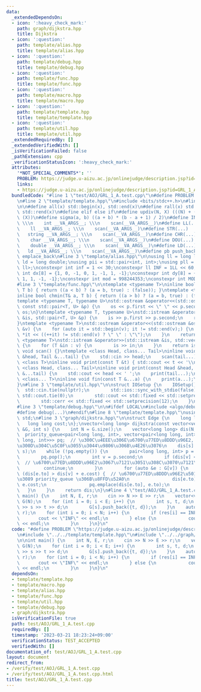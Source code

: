 ```yaml
---
data:
  _extendedDependsOn:
  - icon: ':heavy_check_mark:'
    path: graph/dijkstra.hpp
    title: Dijkstra
  - icon: ':question:'
    path: template/alias.hpp
    title: template/alias.hpp
  - icon: ':question:'
    path: template/debug.hpp
    title: template/debug.hpp
  - icon: ':question:'
    path: template/func.hpp
    title: template/func.hpp
  - icon: ':question:'
    path: template/macro.hpp
    title: template/macro.hpp
  - icon: ':question:'
    path: template/template.hpp
    title: template/template.hpp
  - icon: ':question:'
    path: template/util.hpp
    title: template/util.hpp
  _extendedRequiredBy: []
  _extendedVerifiedWith: []
  _isVerificationFailed: false
  _pathExtension: cpp
  _verificationStatusIcon: ':heavy_check_mark:'
  attributes:
    '*NOT_SPECIAL_COMMENTS*': ''
    PROBLEM: https://judge.u-aizu.ac.jp/onlinejudge/description.jsp?id=GRL_1_A
    links:
    - https://judge.u-aizu.ac.jp/onlinejudge/description.jsp?id=GRL_1_A
  bundledCode: "#line 1 \"test/AOJ/GRL_1_A.test.cpp\"\n#define PROBLEM \"https://judge.u-aizu.ac.jp/onlinejudge/description.jsp?id=GRL_1_A\"\
    \n#line 2 \"template/template.hpp\"\n#include <bits/stdc++.h>\n#line 3 \"template/macro.hpp\"\
    \n\n#define all(x) std::begin(x), std::end(x)\n#define rall(x) std::rbegin(x),\
    \ std::rend(x)\n#define elif else if\n#define updiv(N, X) (((N) + (X) - (1)) /\
    \ (X))\n#define sigma(a, b) ((a + b) * (b - a + 1) / 2)\n#define INT(...)    \
    \ \\\n    int __VA_ARGS__; \\\n    scan(__VA_ARGS__)\n#define LL(...)     \\\n\
    \    ll __VA_ARGS__; \\\n    scan(__VA_ARGS__)\n#define STR(...)        \\\n \
    \   string __VA_ARGS__; \\\n    scan(__VA_ARGS__)\n#define CHR(...)      \\\n\
    \    char __VA_ARGS__; \\\n    scan(__VA_ARGS__)\n#define DOU(...)        \\\n\
    \    double __VA_ARGS__; \\\n    scan(__VA_ARGS__)\n#define LD(...)     \\\n \
    \   ld __VA_ARGS__; \\\n    scan(__VA_ARGS__)\n#define pb push_back\n#define eb\
    \ emplace_back\n#line 3 \"template/alias.hpp\"\n\nusing ll = long long;\nusing\
    \ ld = long double;\nusing pii = std::pair<int, int>;\nusing pll = std::pair<ll,\
    \ ll>;\nconstexpr int inf = 1 << 30;\nconstexpr ll INF = 1LL << 60;\nconstexpr\
    \ int dx[8] = {1, 0, -1, 0, 1, -1, 1, -1};\nconstexpr int dy[8] = {0, 1, 0, -1,\
    \ 1, 1, -1, -1};\nconstexpr int mod = 998244353;\nconstexpr int MOD = 1e9 + 7;\n\
    #line 3 \"template/func.hpp\"\n\ntemplate <typename T>\ninline bool chmax(T& a,\
    \ T b) { return ((a < b) ? (a = b, true) : (false)); }\ntemplate <typename T>\n\
    inline bool chmin(T& a, T b) { return ((a > b) ? (a = b, true) : (false)); }\n\
    template <typename T, typename U>\nstd::ostream &operator<<(std::ostream &os,\
    \ const std::pair<T, U> &p) {\n    os << p.first << \" \" << p.second;\n    return\
    \ os;\n}\ntemplate <typename T, typename U>\nstd::istream &operator>>(std::istream\
    \ &is, std::pair<T, U> &p) {\n    is >> p.first >> p.second;\n    return is;\n\
    }\ntemplate <typename T>\nstd::ostream &operator<<(std::ostream &os, const std::vector<T>\
    \ &v) {\n    for (auto it = std::begin(v); it != std::end(v);) {\n        os <<\
    \ *it << ((++it) != std::end(v) ? \" \" : \"\");\n    }\n    return os;\n}\ntemplate\
    \ <typename T>\nstd::istream &operator>>(std::istream &is, std::vector<T> &v)\
    \ {\n    for (T &in : v) {\n        is >> in;\n    }\n    return is;\n}\ninline\
    \ void scan() {}\ntemplate <class Head, class... Tail>\ninline void scan(Head\
    \ &head, Tail &...tail) {\n    std::cin >> head;\n    scan(tail...);\n}\ntemplate\
    \ <class T>\ninline void print(const T &t) { std::cout << t << '\\n'; }\ntemplate\
    \ <class Head, class... Tail>\ninline void print(const Head &head, const Tail\
    \ &...tail) {\n    std::cout << head << ' ';\n    print(tail...);\n}\ntemplate\
    \ <class... T>\ninline void fin(const T &...a) {\n    print(a...);\n    exit(0);\n\
    }\n#line 3 \"template/util.hpp\"\n\nstruct IOSetup {\n    IOSetup() {\n      \
    \  std::cin.tie(nullptr);\n        std::ios::sync_with_stdio(false);\n       \
    \ std::cout.tie(0);\n        std::cout << std::fixed << std::setprecision(12);\n\
    \        std::cerr << std::fixed << std::setprecision(12);\n    }\n} IOSetup;\n\
    #line 3 \"template/debug.hpp\"\n\n#ifdef LOCAL\n#include <algo/debug.hpp>\n#else\n\
    #define debug(...)\n#endif\n#line 8 \"template/template.hpp\"\nusing namespace\
    \ std;\n#line 3 \"graph/dijkstra.hpp\"\n\nstruct Edge {\n    long long to;\n \
    \   long long cost;\n};\nvector<long long> dijkstra(const vector<vector<Edge>>\
    \ &G, int s) {\n    int N = G.size();\n    vector<long long> dis(N, INF);\n  \
    \  priority_queue<pair<long long, int>, vector<pair<long long, int>>, greater<pair<long\
    \ long, int>>> pq;  // \u300C\u4EEE\u306E\u6700\u77ED\u8DDD\u96E2, \u9802\u70B9\
    \u300D\u304C\u5C0F\u3055\u3044\u9806\u306B\u4E26\u3076\n    dis[s] = 0;\n    pq.emplace(dis[s],\
    \ s);\n    while (!pq.empty()) {\n        pair<long long, int> p = pq.top();\n\
    \        pq.pop();\n        int v = p.second;\n        if (dis[v] < p.first) {\
    \  // \u6700\u77ED\u8DDD\u96E2\u3067\u7121\u3051\u308C\u3070\u7121\u8996\n   \
    \         continue;\n        }\n        for (auto &e : G[v]) {\n            if\
    \ (dis[e.to] > dis[v] + e.cost) {  // \u6700\u77ED\u8DDD\u96E2\u5019\u88DC\u306A\
    \u3089 priority_queue \u306B\u8FFD\u52A0\n                dis[e.to] = dis[v] +\
    \ e.cost;\n                pq.emplace(dis[e.to], e.to);\n            }\n     \
    \   }\n    }\n    return dis;\n}\n#line 4 \"test/AOJ/GRL_1_A.test.cpp\"\n\nint\
    \ main() {\n    int N, E, r;\n    cin >> N >> E >> r;\n    vector<vector<Edge>>\
    \ G(N);\n    for (int i = 0; i < E; i++) {\n        int s, t, d;\n        cin\
    \ >> s >> t >> d;\n        G[s].push_back({t, d});\n    }\n    auto res = dijkstra(G,\
    \ r);\n    for (int i = 0; i < N; i++) {\n        if (res[i] == INF) {\n     \
    \       cout << \"INF\" << endl;\n        } else {\n            cout << res[i]\
    \ << endl;\n        }\n    }\n}\n"
  code: "#define PROBLEM \"https://judge.u-aizu.ac.jp/onlinejudge/description.jsp?id=GRL_1_A\"\
    \n#include \"../../template/template.hpp\"\n#include \"../../graph/dijkstra.hpp\"\
    \n\nint main() {\n    int N, E, r;\n    cin >> N >> E >> r;\n    vector<vector<Edge>>\
    \ G(N);\n    for (int i = 0; i < E; i++) {\n        int s, t, d;\n        cin\
    \ >> s >> t >> d;\n        G[s].push_back({t, d});\n    }\n    auto res = dijkstra(G,\
    \ r);\n    for (int i = 0; i < N; i++) {\n        if (res[i] == INF) {\n     \
    \       cout << \"INF\" << endl;\n        } else {\n            cout << res[i]\
    \ << endl;\n        }\n    }\n}\n"
  dependsOn:
  - template/template.hpp
  - template/macro.hpp
  - template/alias.hpp
  - template/func.hpp
  - template/util.hpp
  - template/debug.hpp
  - graph/dijkstra.hpp
  isVerificationFile: true
  path: test/AOJ/GRL_1_A.test.cpp
  requiredBy: []
  timestamp: '2023-03-21 18:23:24+09:00'
  verificationStatus: TEST_ACCEPTED
  verifiedWith: []
documentation_of: test/AOJ/GRL_1_A.test.cpp
layout: document
redirect_from:
- /verify/test/AOJ/GRL_1_A.test.cpp
- /verify/test/AOJ/GRL_1_A.test.cpp.html
title: test/AOJ/GRL_1_A.test.cpp
---
```

